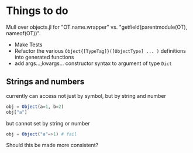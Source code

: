 # Things to do

Mull over objects.jl for "OT.name.wrapper" vs. "getfield(parentmodule(OT), nameof(OT))".


- Make Tests
- Refactor the various `Object{[TypeTag]}([ObjectType] ... )` definitions into generated functions 
- add args...;kwargs... constructor syntax to argument of type `Dict`


## Strings and numbers

currently can access not just by symbol, but by string and number
```julia
obj = Object(a=1, b=2)
obj["a"]
```

but cannot set by string or number
```julia
obj = Object("a"=>1) # fail
```

Should this be made more consistent?
